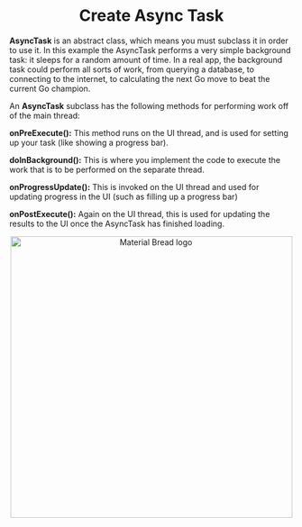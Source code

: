 <h1 align="center">Create Async Task</h1>

**AsyncTask** is an abstract class, which means you must subclass it in order to use it. In this example the AsyncTask performs a very simple background task: it sleeps for a random amount of time. In a real app, the background task could perform all sorts of work, from querying a database, to connecting to the internet, to calculating the next Go move to beat the current Go champion.

An **AsyncTask** subclass has the following methods for performing work off of the main thread:

**onPreExecute():** This method runs on the UI thread, and is used for setting up your task (like showing a progress bar).

**doInBackground():** This is where you implement the code to execute the work that is to be performed on the separate thread.

**onProgressUpdate():** This is invoked on the UI thread and used for updating progress in the UI (such as filling up a progress bar)

**onPostExecute():** Again on the UI thread, this is used for updating the results to the UI once the AsyncTask has finished loading.

<p align="center">
  <img width="500" src="https://user-images.githubusercontent.com/42418189/187693761-aaeb815c-429c-495d-b6cd-022fd9224600.png" alt="Material Bread logo">
</p>
